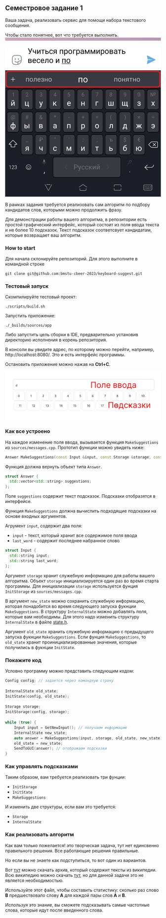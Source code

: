 ## Семестровое задание 1

Ваша задача, реализовать сервис для помощи набора текстового сообщения.

Чтобы стало понятнее, вот что требуется выполнить.
![](./images/keyboard.png)

В рамках задания требуется реализовать сам алгоритм по подбору кандидатов слов, которыми можно продолжить фразу.

Для демонстрации работы вашего алгоритма, в репозитории есть простой графический интерфейс,
который состоит из поля ввода текста и не более 10 подсказок. Текст подсказок соответсвует кандидатам, которые возвращает ваш алгоритм.

### How to start

Для начала склонируйте репозиторий. Для этого выполните в командной строке
```shell script
git clone git@github.com:bmstu-cbeer-2023/keyboard-suggest.git
```


### Тестовый запуск
Скомпилируйте тестовый проект:
```shell script
./scripts/build.sh
```

Запустить приложение:
```shell script
./_builds/sources/app
```

Либо запустить цель сборки в IDE, предварительно установив директорию исполнения в корень репозитория.

В консоли вы увидите адрес, по которому можно перейти, например, 
 http://localhost:8080/. Это и есть интерфейс программы.
 
Остановить приложение можно нажав на **Ctrl+C**.

![](./images/demo.png)

### Как все устроено
На каждое изменение поля ввода, вызывается функция `MakeSuggestions` из `sources/messages.cpp`. Прототип функции можно увидеть ниже:

```c++
Answer MakeSuggestions(const Input &input, const Storage &storage, const InternalState &old_state, InternalState &new_state);
```

Функция должна вернуть объект типа `Answer`.
```cpp
struct Answer {
  std::vector<std::string> suggestions;
};
```

Поле `suggestions` содержит текст подсказок. Подсказки отобразятся в интерфейсе.

Функция `MakeSuggestions` должна вычислить подходящие подсказки на основе входных аргументов.

Агрумент `input`, содержит два поля:
* `input` - текст, который хранит все содержимое поля ввода
* `last_word` - содержит последнее набранное слово

```cpp
struct Input {
  std::string input;
  std::string last_word;
};
```

Аргумент `storage` хранит служебную информацию для работы вашего алгоритма. Объект `storage` инициализируется один раз во время старта программы.
Для инициализации `storage` используется фунция `InitStorage` из `sources/messages.cpp`.

В аргумент `new_state` можно сохранить служебную информацию, которая понадобится во время следующего запуска фукнции `MakeSuggestions`.
В структуру `InternalState` можно добавлять поля, которые вам необходимы. Для этого надо изменить структуру `InternalState` в файле [state.h](include/state.h).

Аргумент `old_state` хранить служебную информацию с предыдущего запуска фукнции `MakeSuggestions`. Если фунция `MakeSuggestions`, то `old_state` хранит проинициализированные значения, которые получились в фукнции `InitState`.

### Покажите код
Условно программу можно представить следующим кодом:
```cpp
Config config; // задается через командную строку

InternalState old_state;
InitState(config, old_state);

Storage storage;
InitStorage(config, storage);

while (true) {
    Input input = GetNewInput(); // получаем информацию
    InternalState new_state;
    auto answer = MakeSuggestions(input, storage, old_state, new_state);
    old_state = new_state;
    SendToGUI(answer); // отображаем подсказки
}
```

### Как управлять подсказками

Таким образом, вам требуется реализовать три фунции:
* `InitStorage`
* `InitState`
* `MakeSuggestions`

И изменить две структуры, если вам это требуется:
* `Storage`
* `InternalState`

### Как реализовать алгоритм
Как вам только пожелается! это творческая задача, тут нет единсвенно правильного решения. Все работающие решения правильные.

Но если вы не знаете как подступиться, то вот один из вариантов.

Вот [тут](https://dumps.wikimedia.org/simplewiki/latest/simplewiki-latest-pages-articles.xml.bz2) можно скачать архив, который содержит тексты из википедии. Всю википедию можно скачать [тут](https://meta.wikimedia.org/wiki/Data_dump_torrents#English_Wikipedia), но для данной задачи это не является необходимостью.

Используйте этот файл, чтобы составить статистику:
сколько раз слово **B** предшествовало слову **A** для каждой пары слов **A** и **B**.

Используя это знание, вы сможете подсказывать самые частотные слова, которые идут после введенного слова.

